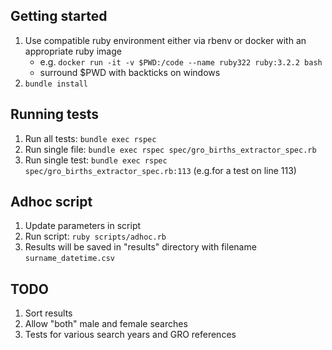 ## Getting started

1. Use compatible ruby environment either via rbenv or docker with an appropriate ruby image
   - e.g. `docker run -it -v $PWD:/code --name ruby322 ruby:3.2.2 bash`
   - surround $PWD with backticks on windows
2. `bundle install`

## Running tests

1. Run all tests: `bundle exec rspec`
2. Run single file: `bundle exec rspec spec/gro_births_extractor_spec.rb`
3. Run single test: `bundle exec rspec spec/gro_births_extractor_spec.rb:113` (e.g.for a test on line 113)

## Adhoc script

1. Update parameters in script
2. Run script: `ruby scripts/adhoc.rb`
3. Results will be saved in "results" directory with filename `surname_datetime.csv`


## TODO

1. Sort results
2. Allow "both" male and female searches
3. Tests for various search years and GRO references

